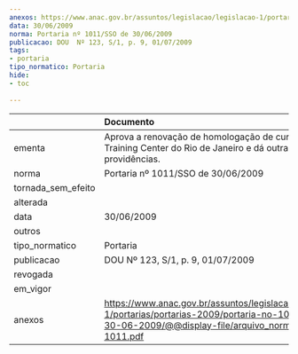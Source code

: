 ```yaml
---
anexos: https://www.anac.gov.br/assuntos/legislacao/legislacao-1/portarias/portarias-2009/portaria-no-1011-sso-de-30-06-2009/@@display-file/arquivo_norma/PA2009-1011.pdf
data: 30/06/2009
norma: Portaria nº 1011/SSO de 30/06/2009
publicacao: DOU  Nº 123, S/1, p. 9, 01/07/2009
tags:
- portaria
tipo_normatico: Portaria
hide: 
- toc 
 
---
```


|                    | Documento                                                                                                                                                         |
|:-------------------|:------------------------------------------------------------------------------------------------------------------------------------------------------------------|
| ementa             | Aprova a renovação de homologação de cursos da Flight Training Center do Rio de Janeiro e dá outras providências.                                                 |
| norma              | Portaria nº 1011/SSO de 30/06/2009                                                                                                                                |
| tornada_sem_efeito |                                                                                                                                                                   |
| alterada           |                                                                                                                                                                   |
| data               | 30/06/2009                                                                                                                                                        |
| outros             |                                                                                                                                                                   |
| tipo_normatico     | Portaria                                                                                                                                                          |
| publicacao         | DOU  Nº 123, S/1, p. 9, 01/07/2009                                                                                                                                |
| revogada           |                                                                                                                                                                   |
| em_vigor           |                                                                                                                                                                   |
| anexos             | https://www.anac.gov.br/assuntos/legislacao/legislacao-1/portarias/portarias-2009/portaria-no-1011-sso-de-30-06-2009/@@display-file/arquivo_norma/PA2009-1011.pdf |